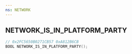 ```yaml
---
ns: NETWORK
---
```

## NETWORK_IS_IN_PLATFORM_PARTY

```c
// 0x2FC5650B0271CB57 0xA812B6CB
BOOL NETWORK_IS_IN_PLATFORM_PARTY();
```

